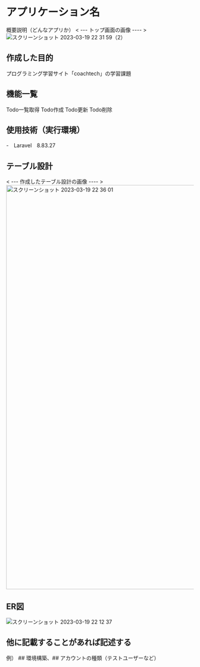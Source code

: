 # アプリケーション名
概要説明（どんなアプリか）
< --- トップ画面の画像 ---- >
![スクリーンショット 2023-03-19 22 31 59（2）](https://user-images.githubusercontent.com/119157114/226178485-8fe6cd49-9554-48e0-99ce-92f42a222f40.png)

## 作成した目的
プログラミング学習サイト「coachtech」の学習課題
## 機能一覧
Todo一覧取得
Todo作成
Todo更新
Todo削除

## 使用技術（実行環境）
-　Laravel　8.83.27

## テーブル設計
< --- 作成したテーブル設計の画像 ---- >
<img width="1085" alt="スクリーンショット 2023-03-19 22 36 01" src="https://user-images.githubusercontent.com/119157114/226178725-0cf8813c-6abb-4fb5-b1fa-3712bca3b39e.png">

## ER図
![スクリーンショット 2023-03-19 22 12 37](https://user-images.githubusercontent.com/119157114/226178331-37732dbc-99ae-4b4e-86ab-edffd7318ce5.png)
## 他に記載することがあれば記述する
例） ## 環境構築、## アカウントの種類（テストユーザーなど）
